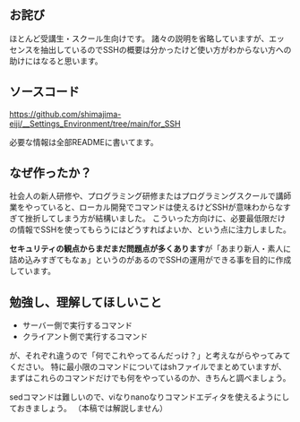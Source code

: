 ## お詫び
ほとんど受講生・スクール生向けです。
諸々の説明を省略していますが、エッセンスを抽出しているのでSSHの概要は分かったけど使い方がわからない方への助けにはなると思います。

## ソースコード
https://github.com/shimajima-eiji/__Settings_Environment/tree/main/for_SSH

必要な情報は全部READMEに書いてます。

## なぜ作ったか？
社会人の新人研修や、プログラミング研修またはプログラミングスクールで講師業をやっていると、ローカル開発でコマンドは使えるけどSSHが意味わからなすぎて挫折してしまう方が結構いました。
こういった方向けに、必要最低限だけの情報でSSHを使ってもらうにはどうすればよいか、という点に注力しました。

**セキュリティの観点からまだまだ問題点が多くあります**が「あまり新人・素人に詰め込みすぎてもなぁ」というのがあるのでSSHの運用ができる事を目的に作成しています。

## 勉強し、理解してほしいこと
- サーバー側で実行するコマンド
- クライアント側で実行するコマンド

が、それぞれ違うので「何でこれやってるんだっけ？」と考えながらやってみてください。
特に最小限のコマンドについてはshファイルでまとめていますが、まずはこれらのコマンドだけでも何をやっているのか、きちんと調べましょう。

sedコマンドは難しいので、viなりnanoなりコマンドエディタを使えるようにしておきましょう。
（本稿では解説しません）

